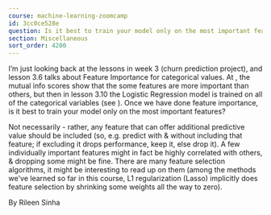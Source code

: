 ```yaml
---
course: machine-learning-zoomcamp
id: 3cc0ce528e
question: Is it best to train your model only on the most important features?
section: Miscellaneous
sort_order: 4200
---
```


I’m just looking back at the lessons in week 3 (churn prediction project), and lesson 3.6 talks about Feature Importance for categorical values. At , the mutual info scores show that the some features are more important than others, but then in lesson 3.10 the Logistic Regression model is trained on all of the categorical variables (see ). Once we have done feature importance, is it best to train your model only on the most important features?

Not necessarily - rather, any feature that can offer additional predictive value should be included (so, e.g. predict with & without including that feature; if excluding it drops performance, keep it, else drop it). A few individually important features might in fact be highly correlated with others, & dropping some might be fine. There are many feature selection algorithms, it might be interesting to read up on them (among the methods we've learned so far in this course, L1 regularization (Lasso) implicitly does feature selection by shrinking some weights all the way to zero).

By Rileen Sinha

